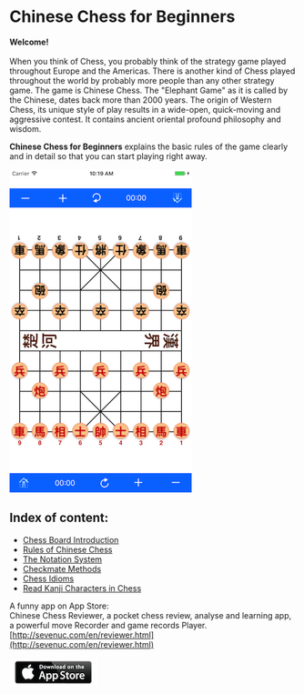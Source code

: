 # Chinese Chess for Beginners

**Welcome!** <br><br>
When you think of Chess, you probably think of the strategy game played throughout Europe and the Americas. There is another kind of Chess played throughout the world by probably more people than any other strategy game. The game is Chinese Chess. The "Elephant Game" as it is called by the Chinese, dates back more than 2000 years. The origin of Western Chess, its unique style of play results in a wide-open, quick-moving and aggressive contest. It contains ancient oriental profound philosophy and wisdom.

**Chinese Chess for Beginners** explains the basic rules of the game clearly and in detail so that you can start playing right away.

![Chinese Chess Reviewer](images/blackchess.png)

Index of content:
------
* [Chess Board Introduction](board.md)
* [Rules of Chinese Chess](chess.md)
* [The Notation System](notation.md)
* [Checkmate Methods](checkmate.md)
* [Chess Idioms](idiom.md)
* [Read Kanji Characters in Chess](audio.md)

A funny app on App Store: <br>
Chinese Chess Reviewer, a pocket chess review, analyse and learning app, a powerful move Recorder and game records Player.
[http://sevenuc.com/en/reviewer.html](http://sevenuc.com/en/reviewer.html) <br><br>
[![appstore](images/appstore.png)](https://itunes.apple.com/WebObjects/MZStore.woa/wa/viewSoftware?id=1293135726&mt=8)

